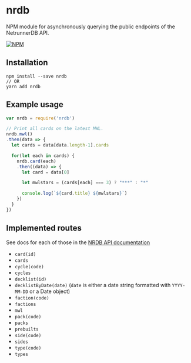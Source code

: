 # nrdb
NPM module for asynchronously querying the public endpoints of the NetrunnerDB API.

[![NPM](https://nodei.co/npm/nrdb.png)](https://npmjs.org/package/nrdb)

## Installation
```
npm install --save nrdb
// OR
yarn add nrdb
```

## Example usage

```javascript
var nrdb = require('nrdb')

// Print all cards on the latest MWL.
nrdb.mwl()
.then(data => {
  let cards = data[data.length-1].cards

  for(let each in cards) {
    nrdb.card(each)
    .then((data) => {
      let card = data[0]

      let mwlstars = (cards[each] === 3) ? "***" : "*"

      console.log(`${card.title} ${mwlstars}`)
    })
  }
})
```

## Implemented routes

See docs for each of those in the [NRDB API documentation](https://netrunnerdb.com/api/doc)

- `card(id)`
- `cards`
- `cycle(code)`
- `cycles`
- `decklist(id)`
- `decklistByDate(date)` (`date` is either a date string formatted with `YYYY-MM-DD` or a Date object)
- `faction(code)`
- `factions`
- `mwl`
- `pack(code)`
- `packs`
- `prebuilts`
- `side(code)`
- `sides`
- `type(code)`
- `types`
